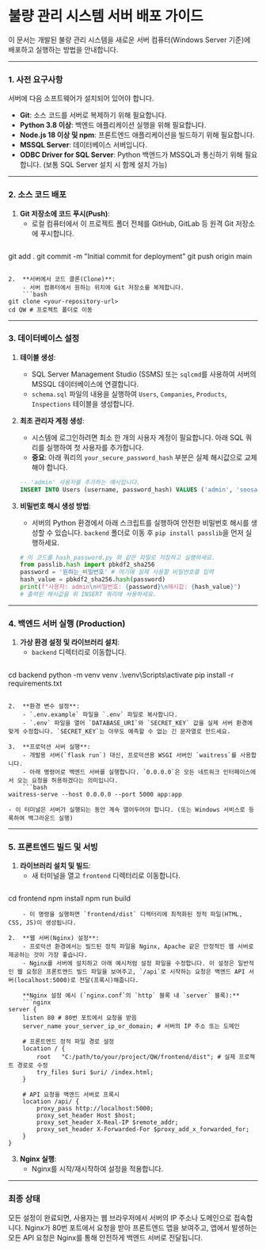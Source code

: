 # 불량 관리 시스템 서버 배포 가이드

이 문서는 개발된 불량 관리 시스템을 새로운 서버 컴퓨터(Windows Server 기준)에 배포하고 실행하는 방법을 안내합니다.

---

### 1. 사전 요구사항

서버에 다음 소프트웨어가 설치되어 있어야 합니다.

- **Git**: 소스 코드를 서버로 복제하기 위해 필요합니다.
- **Python 3.8 이상**: 백엔드 애플리케이션 실행을 위해 필요합니다.
- **Node.js 18 이상 및 npm**: 프론트엔드 애플리케이션을 빌드하기 위해 필요합니다.
- **MSSQL Server**: 데이터베이스 서버입니다.
- **ODBC Driver for SQL Server**: Python 백엔드가 MSSQL과 통신하기 위해 필요합니다. (보통 SQL Server 설치 시 함께 설치 가능)

---

### 2. 소스 코드 배포

1.  **Git 저장소에 코드 푸시(Push)**:
    - 로컬 컴퓨터에서 이 프로젝트 폴더 전체를 GitHub, GitLab 등 원격 Git 저장소에 푸시합니다.
    ```bash
git add .
git commit -m "Initial commit for deployment"
git push origin main
```

2.  **서버에서 코드 클론(Clone)**:
    - 서버 컴퓨터에서 원하는 위치에 Git 저장소를 복제합니다.
    ```bash
git clone <your-repository-url>
cd QW # 프로젝트 폴더로 이동
```

---

### 3. 데이터베이스 설정

1.  **테이블 생성**:
    - SQL Server Management Studio (SSMS) 또는 `sqlcmd`를 사용하여 서버의 MSSQL 데이터베이스에 연결합니다.
    - `schema.sql` 파일의 내용을 실행하여 `Users`, `Companies`, `Products`, `Inspections` 테이블을 생성합니다.

2.  **최초 관리자 계정 생성**:
    - 시스템에 로그인하려면 최소 한 개의 사용자 계정이 필요합니다. 아래 SQL 쿼리를 실행하여 첫 사용자를 추가합니다.
    - **중요**: 아래 쿼리의 `your_secure_password_hash` 부분은 실제 해시값으로 교체해야 합니다.

    ```sql
    -- 'admin' 사용자를 추가하는 예시입니다.
    INSERT INTO Users (username, password_hash) VALUES ('admin', 'soosan2025!');
    ```

3.  **비밀번호 해시 생성 방법**:
    - 서버의 Python 환경에서 아래 스크립트를 실행하여 안전한 비밀번호 해시를 생성할 수 있습니다. `backend` 폴더로 이동 후 `pip install passlib`을 먼저 실행하세요.

    ```python
    # 이 코드를 hash_password.py 와 같은 파일로 저장하고 실행하세요.
    from passlib.hash import pbkdf2_sha256
    password = '원하는_비밀번호' # 여기에 실제 사용할 비밀번호를 입력
    hash_value = pbkdf2_sha256.hash(password)
    print(f"사용자: admin\n비밀번호: {password}\n해시값: {hash_value}")
    # 출력된 해시값을 위 INSERT 쿼리에 사용하세요.
    ```

---

### 4. 백엔드 서버 실행 (Production)

1.  **가상 환경 설정 및 라이브러리 설치**:
    - `backend` 디렉터리로 이동합니다.
    ```bash
cd backend
python -m venv venv
.\venv\Scripts\activate
pip install -r requirements.txt
```

2.  **환경 변수 설정**:
    - `.env.example` 파일을 `.env` 파일로 복사합니다.
    - `.env` 파일을 열어 `DATABASE_URI`와 `SECRET_KEY` 값을 실제 서버 환경에 맞게 수정합니다. `SECRET_KEY`는 아무도 예측할 수 없는 긴 문자열로 만드세요.

3.  **프로덕션 서버 실행**:
    - 개발용 서버(`flask run`) 대신, 프로덕션용 WSGI 서버인 `waitress`를 사용합니다.
    - 아래 명령어로 백엔드 서버를 실행합니다. `0.0.0.0`은 모든 네트워크 인터페이스에서 오는 요청을 허용하겠다는 의미입니다.
    ```bash
waitress-serve --host 0.0.0.0 --port 5000 app:app
```
    - 이 터미널은 서버가 실행되는 동안 계속 열어두어야 합니다. (또는 Windows 서비스로 등록하여 백그라운드 실행)

---

### 5. 프론트엔드 빌드 및 서빙

1.  **라이브러리 설치 및 빌드**:
    - 새 터미널을 열고 `frontend` 디렉터리로 이동합니다.
    ```bash
cd frontend
npm install
npm run build
```
    - 이 명령을 실행하면 `frontend/dist` 디렉터리에 최적화된 정적 파일(HTML, CSS, JS)이 생성됩니다.

2.  **웹 서버(Nginx) 설정**:
    - 프로덕션 환경에서는 빌드된 정적 파일을 Nginx, Apache 같은 안정적인 웹 서버로 제공하는 것이 가장 좋습니다.
    - Nginx를 서버에 설치하고 아래 예시처럼 설정 파일을 수정합니다. 이 설정은 일반적인 웹 요청은 프론트엔드 빌드 파일을 보여주고, `/api`로 시작하는 요청은 백엔드 API 서버(localhost:5000)로 전달(프록시)해줍니다.

    **Nginx 설정 예시 (`nginx.conf`의 `http` 블록 내 `server` 블록):**
    ```nginx
server {
    listen 80 # 80번 포트에서 요청을 받음
    server_name your_server_ip_or_domain; # 서버의 IP 주소 또는 도메인

    # 프론트엔드 정적 파일 경로 설정
    location / {
        root   "C:/path/to/your/project/QW/frontend/dist"; # 실제 프로젝트 경로로 수정
        try_files $uri $uri/ /index.html;
    }

    # API 요청을 백엔드 서버로 프록시
    location /api/ {
        proxy_pass http://localhost:5000;
        proxy_set_header Host $host;
        proxy_set_header X-Real-IP $remote_addr;
        proxy_set_header X-Forwarded-For $proxy_add_x_forwarded_for;
    }
}
```

3.  **Nginx 실행**:
    - Nginx를 시작/재시작하여 설정을 적용합니다.

---

### 최종 상태

모든 설정이 완료되면, 사용자는 웹 브라우저에서 서버의 IP 주소나 도메인으로 접속합니다. Nginx가 80번 포트에서 요청을 받아 프론트엔드 앱을 보여주고, 앱에서 발생하는 모든 API 요청은 Nginx를 통해 안전하게 백엔드 서버로 전달됩니다.

